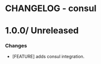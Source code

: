 # CHANGELOG - consul

1.0.0/ Unreleased
==================

### Changes

* [FEATURE] adds consul integration.
